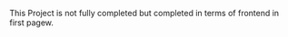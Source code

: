 This Project is not fully completed but completed in terms of frontend in first pagew.                       

